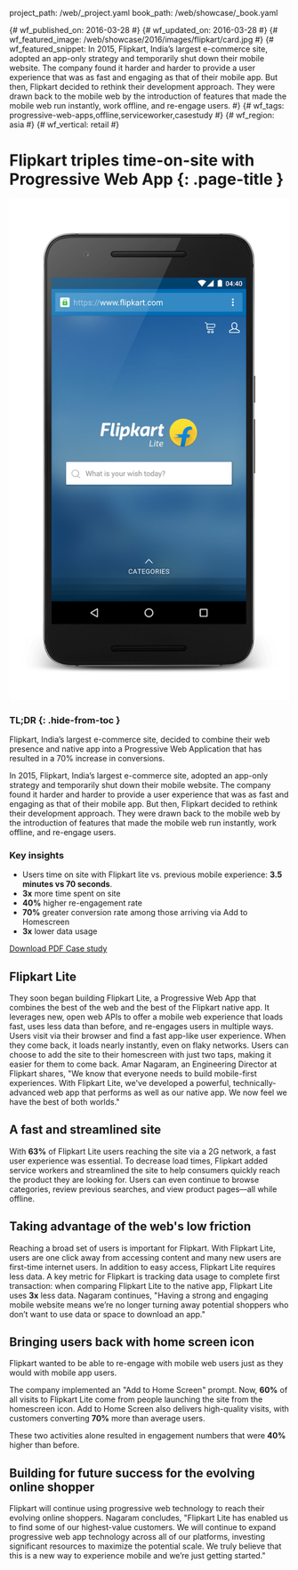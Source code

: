 project_path: /web/_project.yaml book_path: /web/showcase/_book.yaml

{# wf_published_on: 2016-03-28 #} {# wf_updated_on: 2016-03-28 #} {# wf_featured_image: /web/showcase/2016/images/flipkart/card.jpg #} {# wf_featured_snippet: In 2015, Flipkart, India’s largest e-commerce site, adopted an app-only strategy and temporarily shut down their mobile website. The company found it harder and harder to provide a user experience that was as fast and engaging as that of their mobile app. But then, Flipkart decided to rethink their development approach. They were drawn back to the mobile web by the introduction of features that made the mobile web run instantly, work offline, and re-engage users. #} {# wf_tags: progressive-web-apps,offline,serviceworker,casestudy #} {# wf_region: asia #} {# wf_vertical: retail #}

# Flipkart triples time-on-site with Progressive Web App {: .page-title }

<img src="images/flipkart/flipkart.png" class="attempt-right" />

### TL;DR {: .hide-from-toc }

Flipkart, India’s largest e-commerce site, decided to combine their web presence and native app into a Progressive Web Application that has resulted in a 70% increase in conversions.

In 2015, Flipkart, India’s largest e-commerce site, adopted an app-only strategy and temporarily shut down their mobile website. The company found it harder and harder to provide a user experience that was as fast and engaging as that of their mobile app. But then, Flipkart decided to rethink their development approach. They were drawn back to the mobile web by the introduction of features that made the mobile web run instantly, work offline, and re-engage users.

### Key insights

* Users time on site with Flipkart lite vs. previous mobile experience: **3.5 minutes vs 70 seconds**.
* **3x** more time spent on site
* **40%** higher re-engagement rate
* **70%** greater conversion rate among those arriving via Add to Homescreen
* **3x** lower data usage

<a class="button button-primary" href="pdfs/flipkart.pdf">
  Download PDF Case study
</a>

## Flipkart Lite

They soon began building Flipkart Lite, a Progressive Web App that combines the best of the web and the best of the Flipkart native app. It leverages new, open web APIs to offer a mobile web experience that loads fast, uses less data than before, and re-engages users in multiple ways. Users visit via their browser and find a fast app-like user experience. When they come back, it loads nearly instantly, even on flaky networks. Users can choose to add the site to their homescreen with just two taps, making it easier for them to come back. Amar Nagaram, an Engineering Director at Flipkart shares, "We know that everyone needs to build mobile-first experiences. With Flipkart Lite, we've developed a powerful, technically-advanced web app that performs as well as our native app. We now feel we have the best of both worlds."

## A fast and streamlined site

With **63%** of Flipkart Lite users reaching the site via a 2G network, a fast user experience was essential. To decrease load times, Flipkart added service workers and streamlined the site to help consumers quickly reach the product they are looking for. Users can even continue to browse categories, review previous searches, and view product pages—all while offline.

## Taking advantage of the web's low friction

Reaching a broad set of users is important for Flipkart. With Flipkart Lite, users are one click away from accessing content and many new users are first-time internet users. In addition to easy access, Flipkart Lite requires less data. A key metric for Flipkart is tracking data usage to complete first transaction: when comparing Flipkart Lite to the native app, Flipkart Lite uses **3x** less data. Nagaram continues, "Having a strong and engaging mobile website means we’re no longer turning away potential shoppers who don’t want to use data or space to download an app."

## Bringing users back with home screen icon

Flipkart wanted to be able to re-engage with mobile web users just as they would with mobile app users.

The company implemented an "Add to Home Screen" prompt. Now, **60%** of all visits to Flipkart Lite come from people launching the site from the homescreen icon. Add to Home Screen also delivers high-quality visits, with customers converting **70%** more than average users.

These two activities alone resulted in engagement numbers that were **40%** higher than before.

## Building for future success for the evolving online shopper

Flipkart will continue using progressive web technology to reach their evolving online shoppers. Nagaram concludes, "Flipkart Lite has enabled us to find some of our highest-value customers. We will continue to expand progressive web app technology across all of our platforms, investing significant resources to maximize the potential scale. We truly believe that this is a new way to experience mobile and we’re just getting started."